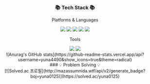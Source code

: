 <div align=center>
  <h3> 📚 Tech Stack 📚 </h3>
  <p> Platforms & Languages </p>
 </div>
 
 <div align="center">
    <img src="https://img.shields.io/badge/Spring-6DB33F?style=for-the-badge&logo=Spring&logoColor=white"/>
    <img src="https://img.shields.io/badge/Spring Boot-6DB33F?style=for-the-badge&logo=Spring Boot&logoColor=white"/>
    <img src="https://img.shields.io/badge/Python-3776AB?style=for-the-badge&logo=Python&logoColor=white"/>
    <img src="https://img.shields.io/badge/React Native-09D3AC?style=for-the-badge&logo=Create React App&logoColor=white"/>
    <img src="https://img.shields.io/badge/AWS-232F3E?style=for-the-badge&logo=Amazon AWS&logoColor=white"/>
</div>

<div align=center>
  <p> Tools </p>
 </div>
 
<div align=center>
  <img src="https://img.shields.io/badge/Visual Studio Code-007ACC?style=for-the-badge&logo=Visual Studio Code&logoColor=white"/>
  <img src="https://img.shields.io/badge/IntelliJ-000000?style=for-the-badge&logo=IntelliJ IDEA&logoColor=white"/>
 </div>
 
 <div align=center>
 ![Anurag's GitHub stats](https://github-readme-stats.vercel.app/api?username=yuna4490&show_icons=true&theme=radical)
  </div>
  
 <div align=center>
 ### 💡 Problem Solving 💡
 </div>
 
 <div align=center>
 [![Solved.ac
프로필](http://mazassumnida.wtf/api/v2/generate_badge?boj=yuna0125)](https://solved.ac/yuna0125)

 </div>

